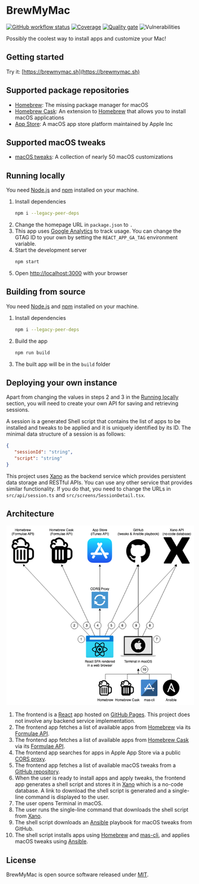 # BrewMyMac

[![GitHub workflow status](https://img.shields.io/github/workflow/status/ayltai/BrewMyMac/CI?style=flat)](https://github.com/ayltai/BrewMyMac/actions)
[![Coverage](https://img.shields.io/sonar/coverage/ayltai_BrewMyMac?server=https%3A%2F%2Fsonarcloud.io)](https://sonarcloud.io/dashboard?id=ayltai_BrewMyMac)
[![Quality gate](https://img.shields.io/sonar/quality_gate/ayltai_BrewMyMac?server=https%3A%2F%2Fsonarcloud.io)](https://sonarcloud.io/dashboard?id=ayltai_BrewMyMac)
![Vulnerabilities](https://img.shields.io/snyk/vulnerabilities/github/ayltai/BrewMyMac?style=flat)

Possibly the coolest way to install apps and customize your Mac!

## Getting started

Try it: [https://brewmymac.sh](https://brewmymac.sh)

## Supported package repositories

* [Homebrew](https://brew.sh): The missing package manager for macOS
* [Homebrew Cask](https://formulae.brew.sh/cask/): An extension to [Homebrew](https://brew.sh) that allows you to install macOS applications
* [App Store](https://www.apple.com/app-store/): A macOS app store platform maintained by Apple Inc

## Supported macOS tweaks

* [macOS tweaks](https://github.com/ayltai/ansible-macOS-tweaks): A collection of nearly 50 macOS customizations

## Running locally

You need [Node.js](https://nodejs.org) and [npm](https://www.npmjs.com) installed on your machine.

1. Install dependencies
   ```bash
   npm i --legacy-peer-deps
   ```
2. Change the homepage URL in `package.json` to `.`
3. This app uses [Google Analytics](https://analytics.google.com) to track usage. You can change the GTAG ID to your own by setting the `REACT_APP_GA_TAG` environment variable.
4. Start the development server
   ```bash
   npm start
   ```
5. Open [http://localhost:3000](http://localhost:3000) with your browser

## Building from source

You need [Node.js](https://nodejs.org) and [npm](https://www.npmjs.com) installed on your machine.

1. Install dependencies
   ```bash
   npm i --legacy-peer-deps
   ```
2. Build the app
   ```bash
   npm run build
   ```
3. The built app will be in the `build` folder

## Deploying your own instance

Apart from changing the values in steps 2 and 3 in the [Running locally](#running-locally) section, you will need to create your own API for saving and retrieving sessions.

A session is a generated Shell script that contains the list of apps to be installed and tweaks to be applied and it is uniquely identified by its ID. The minimal data structure of a session is as follows:

```json
{
   "sessionId": "string",
   "script": "string"
}
```

This project uses [Xano](https://www.xano.com) as the backend service which provides persistent data storage and RESTful APIs. You can use any other service that provides similar functionality. If you do that, you need to change the URLs in `src/api/session.ts` and `src/screens/SessionDetail.tsx`.

## Architecture

![Architecture](assets/architecture.png "Architecture")

1. The frontend is a [React](https://reactjs.org) app hosted on [GitHub Pages](https://pages.github.com). This project does not involve any backend service implementation.
2. The frontend app fetches a list of available apps from [Homebrew](https://brew.sh) via its [Formulae API](https://formulae.brew.sh/api/formula.json).
3. The frontend app fetches a list of available apps from [Homebrew Cask](https://brew.sh) via its [Formulae API](https://formulae.brew.sh/api/cask.json).
4. The frontend app searches for apps in Apple App Store via a public [CORS proxy](https://github.com/LeandroBerlin/itunes-search).
5. The frontend app fetches a list of available macOS tweaks from a [GitHub repository](https://github.com/ayltai/ansible-macos-tweaks).
6. When the user is ready to install apps and apply tweaks, the frontend app generates a shell script and stores it in [Xano](https://www.xano.com) which is a no-code database. A link to download the shell script is generated and a single-line command is displayed to the user.
7. The user opens Terminal in macOS.
8. The user runs the single-line command that downloads the shell script from [Xano](https://www.xano.com).
9. The shell script downloads an [Ansible](https://www.ansible.com) playbook for macOS tweaks from GitHub.
10. The shell script installs apps using [Homebrew](https://brew.sh) and [mas-cli](https://github.com/mas-cli/mas), and applies macOS tweaks using [Ansible](https://www.ansible.com).

## License

BrewMyMac is open source software released under [MIT](LICENSE).
